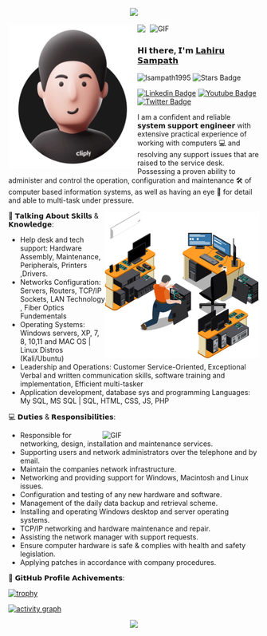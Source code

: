 <p align="center">
  <img src="https://capsule-render.vercel.app/api?type=waving&color=gradient&height=80&section=header"/>
</p>


<img align="right" alt="GIF" src="http://odm.ergotron.com/Portals/0/images/products/OEM/bt861aa_ani.gif" width="220" height=""/>

<img align="left" alt="GIF" src="https://github.com/lsampath1995/lsampath1995/blob/7e39de7d4cd0e49fac33d6d87916e17159ced6a6/ezgif.com-gif-maker.gif" width="" height="290"/>

<p align="left">
  <img src="https://profile-counter.glitch.me/lsampath1995/count.svg" />
</p>

### **𝗛𝗶 𝘁𝗵𝗲𝗿𝗲, 𝗜'𝗺** <a href="https://lsampath1.netlify.app" target="_blank">𝗟𝗮𝗵𝗶𝗿𝘂 𝗦𝗮𝗺𝗽𝗮𝘁𝗵</a>

[](https://visitor-badge.glitch.me/badge?page_id=lsampath1995.lsampath1995) <img src="https://komarev.com/ghpvc/?username=lsampath1995" alt="lsampath1995" /> 
<a href="https://github.com/lsampath1995/awesome-github-profile-readme/issues"></a> <img src="https://img.shields.io/github/stars/lsampath1995" alt="Stars Badge"/></a>

[![Linkedin Badge](https://img.shields.io/badge/-LinkedIn-0e76a8?style=flat&logo=Linkedin&logoColor=white)](https://www.linkedin.com/in/l%CE%B4hiru-s%CE%B4mp%CE%B4th-3a8169177/)
[![Youtube Badge](https://img.shields.io/badge/-YouTube-e4405f?style=flat&logo=Youtube&logoColor=white)](https://m.youtube.com/user/38919929045544/featured)
[![Twitter Badge](https://img.shields.io/badge/-Twitter-00acee?style=flat&logo=Twitter&logoColor=white)](https://twitter.com/lsampath1_)

I am a confident and reliable 𝘀𝘆𝘀𝘁𝗲𝗺 𝘀𝘂𝗽𝗽𝗼𝗿𝘁 𝗲𝗻𝗴𝗶𝗻𝗲𝗲𝗿 with extensive practical experience of working with computers 💻 and resolving any support issues that are raised to the service desk. Possessing a proven ability to administer and control the operation, configuration and maintenance 🛠️ of computer based information systems, as well as having an eye 👀 for detail and able to multi-task under pressure.

<img align="right" alt="GIF" src="https://github.com/lsampath1995/lsampath1995/blob/dfd05527cf5e0e629572cd87134cad39a1f21443/68747470733a2f2f73702d616f2e73686f7274706978656c2e61692f636c69656e742f746f5f776562702c715f676c6f7373792c7265745f696d672c775f3630302f68747470733a2f2f7777772e656573636f72706f726174696f6e2e636f6d2f77702d636f6.png" width="310" height="" />

📖 𝗧𝗮𝗹𝗸𝗶𝗻𝗴 𝗔𝗯𝗼𝘂𝘁 𝗦𝗸𝗶𝗹𝗹𝘀 & 𝗞𝗻𝗼𝘄𝗹𝗲𝗱𝗴𝗲:

- Help desk and tech support: Hardware Assembly, Maintenance, Peripherals, Printers ,Drivers.
- Networks Configuration: Servers, Routers, TCP/IP Sockets, LAN Technology , Fiber Optics Fundementals
- Operating Systems: Windows servers, XP, 7, 8, 10,11 and MAC OS | Linux Distros (Kali/Ubuntu)
- Leadership and Operations: Customer Service-Oriented, Exceptional Verbal and written communication skills, software training and implementation, Efficient multi-tasker
- Application development, database sys and programming Languages: My SQL, MS SQL | SQL, HTML, CSS, JS, PHP

💻 𝗗𝘂𝘁𝗶𝗲𝘀 & 𝗥𝗲𝘀𝗽𝗼𝗻𝘀𝗶𝗯𝗶𝗹𝗶𝘁𝗶𝗲𝘀:

<img align="right" alt="GIF" src="https://static.vecteezy.com/system/resources/previews/001/834/118/non_2x/man-with-laptop-on-chair-design-free-vector.jpg" width="315" height="" />

- Responsible for networking, design, installation and maintenance services.
- Supporting users and network administrators over the telephone and by email.
- Maintain the companies network infrastructure.
- Networking and providing support for Windows, Macintosh and Linux issues.
- Configuration and testing of any new hardware and software.
- Management of the daily data backup and retrieval scheme.
- Installing and operating Windows desktop and server operating systems.
- TCP/IP networking and hardware maintenance and repair.
- Assisting the network manager with support requests.
- Ensure computer hardware is safe & complies with health and safety legislation.
- Applying patches in accordance with company procedures.

🏅 𝗚𝗶𝘁𝗛𝘂𝗯 𝗣𝗿𝗼𝗳𝗶𝗹𝗲 𝗔𝗰𝗵𝗶𝘃𝗲𝗺𝗲𝗻𝘁𝘀:

[![trophy](https://github-profile-trophy.vercel.app/?username=lsampath1995&theme=onelight&row=1&column=7)](https://github.com/ryo-ma/github-profile-trophy)

[![activity graph](https://activity-graph.herokuapp.com/graph?username=lsampath1995&theme=github-light&hide_border=true)](https://github.com/ashutosh00710/github-readme-activity-graph)

<p align="center">
  <img src="https://capsule-render.vercel.app/api?type=waving&color=gradient&height=80&section=footer"/>
</p>
